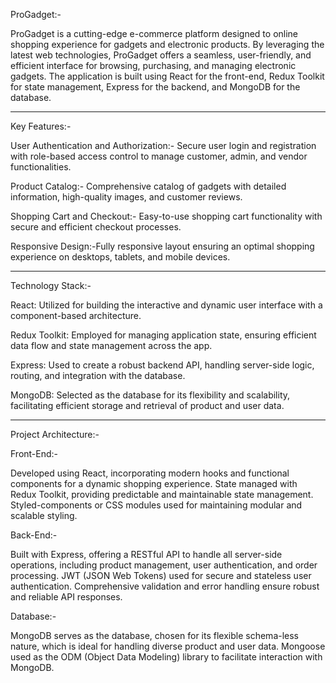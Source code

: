ProGadget:-

ProGadget is a cutting-edge e-commerce platform designed to  online shopping experience for gadgets and electronic products. By leveraging the latest web technologies, ProGadget offers a seamless, user-friendly, and efficient interface for browsing, purchasing, and managing  electronic gadgets. The application is built using React for the front-end, Redux Toolkit for state management, Express for the backend, and MongoDB for the database.

*********************************
Key Features:-

User Authentication and Authorization:- Secure user login and registration with role-based access control to manage customer, admin, and vendor functionalities.

Product Catalog:- Comprehensive catalog of gadgets with detailed information, high-quality images, and customer reviews.

Shopping Cart and Checkout:- Easy-to-use shopping cart functionality with secure and efficient checkout processes.

Responsive Design:-Fully responsive layout ensuring an optimal shopping experience on desktops, tablets, and mobile devices.

*********************************
Technology Stack:-

React: Utilized for building the interactive and dynamic user interface with a component-based architecture.

Redux Toolkit: Employed for managing application state, ensuring efficient data flow and state management across the app.

Express: Used to create a robust backend API, handling server-side logic, routing, and integration with the database.

MongoDB: Selected as the database for its flexibility and scalability, facilitating efficient storage and retrieval of product and user data.

********************************
Project Architecture:-

Front-End:-

Developed using React, incorporating modern hooks and functional components for a dynamic shopping experience.
State managed with Redux Toolkit, providing predictable and maintainable state management.
Styled-components or CSS modules used for maintaining modular and scalable styling.

Back-End:-

Built with Express, offering a RESTful API to handle all server-side operations, including product management, user authentication, and order processing.
JWT (JSON Web Tokens) used for secure and stateless user authentication.
Comprehensive validation and error handling ensure robust and reliable API responses.

Database:-

MongoDB serves as the database, chosen for its flexible schema-less nature, which is ideal for handling diverse product and user data.
Mongoose used as the ODM (Object Data Modeling) library to facilitate interaction with MongoDB.
